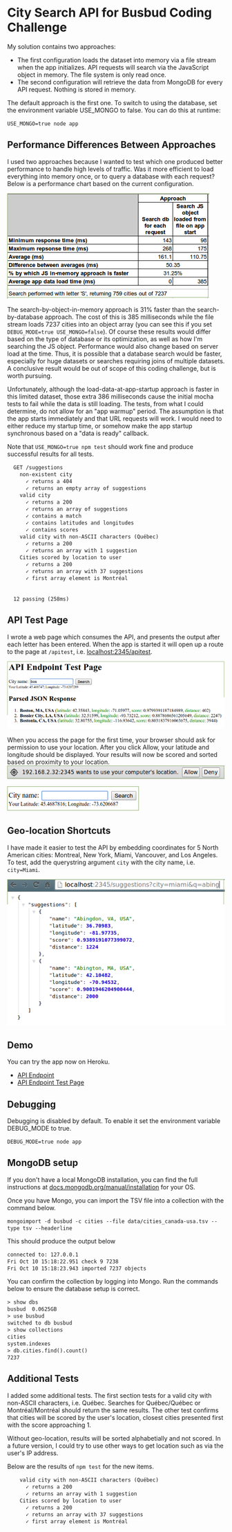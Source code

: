 # City Search API for Busbud Coding Challenge

My solution contains two approaches:
- The first configuration loads the dataset into memory via a file stream when the app initializes. API requests will search via the JavaScript object in memory. The file system is only read once.
- The second configuration will retrieve the data from MongoDB for every API request. Nothing is stored in memory.

The default approach is the first one. To switch to using the database, set the environment variable USE_MONGO to false. You can do this at runtime:

```
USE_MONGO=true node app
```
## Performance Differences Between Approaches
I used two approaches because I wanted to test which one produced better performance to handle high levels of traffic. Was it more efficient to load everything into memory once, or to query a database with each request? Below is a performance chart based on the current configuration.

![Response Times](/docs/images/response-times.png?raw=true "Response Times")

The search-by-object-in-memory approach is 31% faster than the search-by-database approach. The cost of this is 385 milliseconds while the file stream loads 7237 cities into an object array (you can see this if you set `DEBUG_MODE=true USE_MONGO=false`). Of course these results would differ based on the type of database or its optimization, as well as how I'm searching the JS object. Performance would also change based on server load at the time. Thus, it is possible that a database search would be faster, especially for huge datasets or searches requiring joins of multiple datasets. A conclusive result would be out of scope of this coding challenge, but is worth pursuing.

Unfortunately, although the load-data-at-app-startup approach is faster in this limited dataset, those extra 386 milliseconds cause the initial mocha tests to fail while the data is still loading. The tests, from what I could determine, do not allow for an "app warmup" period. The assumption is that the app starts immediately and that URL requests will work. I would need to either reduce my startup time, or somehow make the app startup synchronous based on a "data is ready" callback.

Note that `USE_MONGO=true npm test` should work fine and produce successful results for all tests.
```
  GET /suggestions
    non-existent city
      ✓ returns a 404 
      ✓ returns an empty array of suggestions 
    valid city
      ✓ returns a 200 
      ✓ returns an array of suggestions 
      ✓ contains a match 
      ✓ contains latitudes and longitudes 
      ✓ contains scores 
    valid city with non-ASCII characters (Québec)
      ✓ returns a 200 
      ✓ returns an array with 1 suggestion 
    Cities scored by location to user
      ✓ returns a 200 
      ✓ returns an array with 37 suggestions 
      ✓ first array element is Montréal 


  12 passing (258ms)
```

## API Test Page
I wrote a web page which consumes the API, and presents the output after each letter has been entered. When the app is started it will open up a route to the page at `/apitest`, i.e. [localhost:2345/apitest](http://localhost:2345/apitest). 

![Screenshot](/docs/images/bos.png?raw=true "Screenshot")

When you access the page for the first time, your browser should ask for permission to use your location. After you click Allow, your latitude and longitude should be displayed. Your results will now be scored and sorted based on proximity to your location.
![Permission](/docs/images/geolocation_permission.png?raw=true "Permission")

![With Geo-location](/docs/images/with-latitude.png?raw=true "With Geo-location")

## Geo-location Shortcuts
I have made it easier to test the API by embedding coordinates for 5 North American cities: Montreal, New York, Miami, Vancouver, and Los Angeles. To test, add the querystring argument `city` with the city name, i.e. `city=Miami`.

![Miami-Abing](/docs/images/miami-abing.png?raw=true "Miami-Abing")

## Demo
You can try the app now on Heroku.
- [API Endpoint](http://citysearchapi.herokuapp.com/suggestions?q=Montreal)
- [API Endpoint Test Page](http://citysearchapi.herokuapp.com/apitest)

## Debugging
Debugging is disabled by default. To enable it set the environment variable DEBUG_MODE to true.
```
DEBUG_MODE=true node app
```
## MongoDB setup
If you don't have a local MongoDB installation, you can find the full instructions at [docs.mongodb.org/manual/installation](http://docs.mongodb.org/manual/installation) for your OS.

Once you have Mongo, you can import the TSV file into a collection with the command below.
``` 
mongoimport -d busbud -c cities --file data/cities_canada-usa.tsv --type tsv --headerline
```
This should produce the output below
```
connected to: 127.0.0.1
Fri Oct 10 15:18:22.951 check 9 7238
Fri Oct 10 15:18:23.943 imported 7237 objects
```

You can confirm the collection by logging into Mongo. Run the commands below to ensure the database setup is correct.
```
> show dbs
busbud	0.0625GB
> use busbud
switched to db busbud
> show collections
cities
system.indexes
> db.cities.find().count()
7237
```
## Additional Tests
I added some additional tests. The first section tests for a valid city with non-ASCII characters, i.e. Québec. Searches for Québec/Québec or Montréal/Montréal should return the same results. The other test confirms that cities will be scored by the user's location, closest cities presented first with the score approaching 1. 

Without geo-location, results will be sorted alphabetially and not scored. In a future version, I could try to use other ways to get location such as via the user's IP address.

Below are the results of `npm test` for the new items. 
```
    valid city with non-ASCII characters (Québec)
      ✓ returns a 200 
      ✓ returns an array with 1 suggestion 
    Cities scored by location to user
      ✓ returns a 200 
      ✓ returns an array with 37 suggestions 
      ✓ first array element is Montréal 
```
